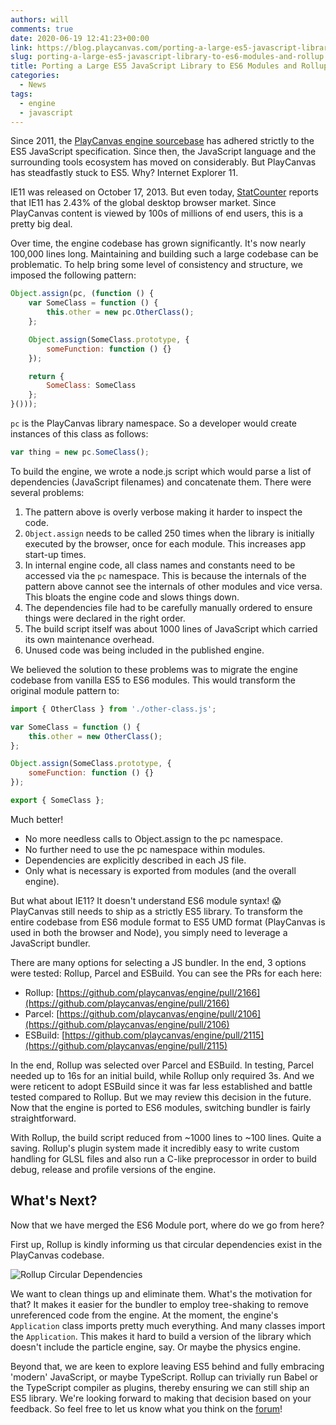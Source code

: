 ```yaml
---
authors: will
comments: true
date: 2020-06-19 12:41:23+00:00
link: https://blog.playcanvas.com/porting-a-large-es5-javascript-library-to-es6-modules-and-rollup/
slug: porting-a-large-es5-javascript-library-to-es6-modules-and-rollup
title: Porting a Large ES5 JavaScript Library to ES6 Modules and Rollup
categories:
  - News
tags:
  - engine
  - javascript
---
```


Since 2011, the [PlayCanvas engine sourcebase](https://github.com/playcanvas/engine) has adhered strictly to the ES5 JavaScript specification. Since then, the JavaScript language and the surrounding tools ecosystem has moved on considerably. But PlayCanvas has steadfastly stuck to ES5. Why? Internet Explorer 11.

IE11 was released on October 17, 2013. But even today, [StatCounter](https://gs.statcounter.com/browser-version-market-share/desktop/worldwide/#monthly-201905-202005) reports that IE11 has 2.43% of the global desktop browser market. Since PlayCanvas content is viewed by 100s of millions of end users, this is a pretty big deal.

Over time, the engine codebase has grown significantly. It's now nearly 100,000 lines long. Maintaining and building such a large codebase can be problematic. To help bring some level of consistency and structure, we imposed the following pattern:

```javascript
Object.assign(pc, (function () {
    var SomeClass = function () {
        this.other = new pc.OtherClass();
    };

    Object.assign(SomeClass.prototype, {
        someFunction: function () {}
    });

    return {
        SomeClass: SomeClass
    };
}()));
```

`pc` is the PlayCanvas library namespace. So a developer would create instances of this class as follows:

```javascript
var thing = new pc.SomeClass();
```

To build the engine, we wrote a node.js script which would parse a list of dependencies (JavaScript filenames) and concatenate them. There were several problems:

1. The pattern above is overly verbose making it harder to inspect the code.
2. `Object.assign` needs to be called 250 times when the library is initially executed by the browser, once for each module. This increases app start-up times.
3. In internal engine code, all class names and constants need to be accessed via the `pc` namespace. This is because the internals of the pattern above cannot see the internals of other modules and vice versa. This bloats the engine code and slows things down.
4. The dependencies file had to be carefully manually ordered to ensure things were declared in the right order.
5. The build script itself was about 1000 lines of JavaScript which carried its own maintenance overhead.
6. Unused code was being included in the published engine.

We believed the solution to these problems was to migrate the engine codebase from vanilla ES5 to ES6 modules. This would transform the original module pattern to:

```javascript
import { OtherClass } from './other-class.js';

var SomeClass = function () {
    this.other = new OtherClass();
};

Object.assign(SomeClass.prototype, {
    someFunction: function () {}
});

export { SomeClass };
```

Much better!

- No more needless calls to Object.assign to the pc namespace.
- No further need to use the pc namespace within modules.
- Dependencies are explicitly described in each JS file.
- Only what is necessary is exported from modules (and the overall engine).

But what about IE11? It doesn't understand ES6 module syntax! 😱 PlayCanvas still needs to ship as a strictly ES5 library. To transform the entire codebase from ES6 module format to ES5 UMD format (PlayCanvas is used in both the browser and Node), you simply need to leverage a JavaScript bundler.

There are many options for selecting a JS bundler. In the end, 3 options were tested: Rollup, Parcel and ESBuild. You can see the PRs for each here:

- Rollup: [https://github.com/playcanvas/engine/pull/2166](https://github.com/playcanvas/engine/pull/2166)
- Parcel: [https://github.com/playcanvas/engine/pull/2106](https://github.com/playcanvas/engine/pull/2106)
- ESBuild: [https://github.com/playcanvas/engine/pull/2115](https://github.com/playcanvas/engine/pull/2115)

In the end, Rollup was selected over Parcel and ESBuild. In testing, Parcel needed up to 16s for an initial build, while Rollup only required 3s. And we were reticent to adopt ESBuild since it was far less established and battle tested compared to Rollup. But we may review this decision in the future. Now that the engine is ported to ES6 modules, switching bundler is fairly straightforward.

With Rollup, the build script reduced from ~1000 lines to ~100 lines. Quite a saving. Rollup's plugin system made it incredibly easy to write custom handling for GLSL files and also run a C-like preprocessor in order to build debug, release and profile versions of the engine.

## What's Next?

Now that we have merged the ES6 Module port, where do we go from here?

First up, Rollup is kindly informing us that circular dependencies exist in the PlayCanvas codebase.

![Rollup Circular Dependencies](/img/engine-circular-dependencies.png)

We want to clean things up and eliminate them. What's the motivation for that? It makes it easier for the bundler to employ tree-shaking to remove unreferenced code from the engine. At the moment, the engine's `Application` class imports pretty much everything. And many classes import the `Application`. This makes it hard to build a version of the library which doesn't include the particle engine, say. Or maybe the physics engine.

Beyond that, we are keen to explore leaving ES5 behind and fully embracing 'modern' JavaScript, or maybe TypeScript. Rollup can trivially run Babel or the TypeScript compiler as plugins, thereby ensuring we can still ship an ES5 library. We're looking forward to making that decision based on your feedback. So feel free to let us know what you think on the [forum](https://forum.playcanvas.com/)!
